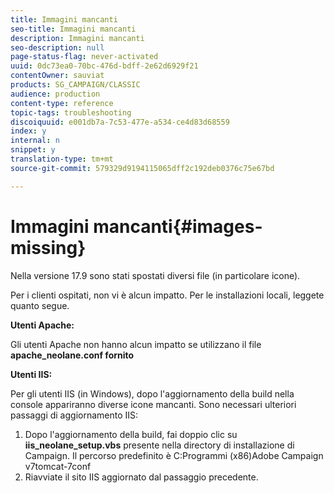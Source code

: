 ```yaml
---
title: Immagini mancanti
seo-title: Immagini mancanti
description: Immagini mancanti
seo-description: null
page-status-flag: never-activated
uuid: 0dc73ea0-70bc-476d-bdff-2e62d6929f21
contentOwner: sauviat
products: SG_CAMPAIGN/CLASSIC
audience: production
content-type: reference
topic-tags: troubleshooting
discoiquuid: e001db7a-7c53-477e-a534-ce4d83d68559
index: y
internal: n
snippet: y
translation-type: tm+mt
source-git-commit: 579329d9194115065dff2c192deb0376c75e67bd

---
```



# Immagini mancanti{#images-missing}

Nella versione 17.9 sono stati spostati diversi file (in particolare icone).

Per i clienti ospitati, non vi è alcun impatto. Per le installazioni locali, leggete quanto segue.

**Utenti Apache:**

Gli utenti Apache non hanno alcun impatto se utilizzano il file **apache_neolane.conf fornito**

**Utenti IIS:**

Per gli utenti IIS (in Windows), dopo l&#39;aggiornamento della build nella console appariranno diverse icone mancanti. Sono necessari ulteriori passaggi di aggiornamento IIS:

1. Dopo l&#39;aggiornamento della build, fai doppio clic su **iis_neolane_setup.vbs** presente nella directory di installazione di Campaign. Il percorso predefinito è C:Programmi (x86)Adobe Campaign v7tomcat-7conf
1. Riavviate il sito IIS aggiornato dal passaggio precedente.

